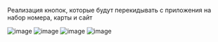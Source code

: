 Реализация кнопок, которые будут перекидывать с приложения на набор номера, карты и сайт

![image](https://github.com/BloodyDracula/pr8/assets/39646409/75ab732a-7417-4c56-8ed2-3ef49282a0d8)
![image](https://github.com/BloodyDracula/pr8/assets/39646409/42c284db-b463-4638-978e-b1dedab26a36)
![image](https://github.com/BloodyDracula/pr8/assets/39646409/1b10a120-5424-432c-a50d-ace05ffd9827)
![image](https://github.com/BloodyDracula/pr8/assets/39646409/87369719-410a-423e-97fe-0b9f21b7031d)
